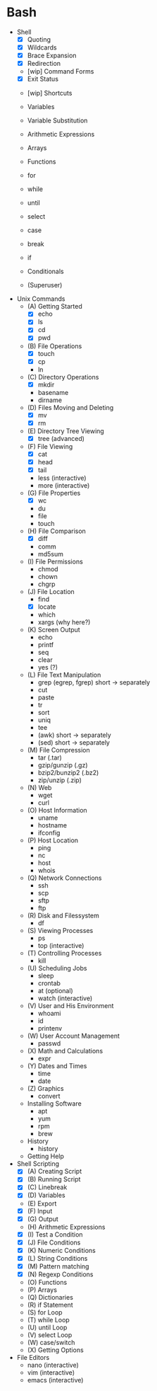 # Bash

- Shell
  - [x] Quoting
  - [x] Wildcards
  - [x] Brace Expansion
  - [x] Redirection
  - [wip] Command Forms
  - [x] Exit Status
  - [wip] Shortcuts
  - Variables
  - Variable Substitution
  - Arithmetic Expressions
  - Arrays
  - Functions
  - for
  - while
  - until
  - select
  - case
  - break
  - if
  - Conditionals
  
  - (Superuser)
- Unix Commands
  - (A) Getting Started
    - [x] echo
    - [x] ls
    - [x] cd
    - [x] pwd
  - (B) File Operations
    - [x] touch
    - [x] cp
    - ln
  - (C) Directory Operations
    - [x] mkdir
    - basename
    - dirname 
  - (D) Files Moving and Deleting
    - [x] mv
    - [x] rm
  - (E) Directory Tree Viewing
    - [x] tree (advanced)
  - (F) File Viewing
    - [x] cat
    - [x] head
    - [x] tail
    - less (interactive)
    - more (interactive)
  - (G) File Properties
    - [x] wc
    - du
    - file
    - touch
  - (H) File Comparison 
    - [x] diff
    - comm
    - md5sum 
  - (I) File Permissions
    - chmod
    - chown
    - chgrp
  - (J) File Location
    - find
    - [x] locate
    - which
    - xargs (why here?)
  - (K) Screen Output
    - echo
    - printf
    - seq
    - clear
    - yes (?)
  - (L) File Text Manipulation
    - grep (egrep, fgrep) short -> separately 
    - cut
    - paste
    - tr
    - sort
    - uniq
    - tee
    - (awk) short -> separately 
    - (sed) short -> separately 
  - (M) File Compression
    - tar (.tar)
    - gzip/gunzip (.gz)
    - bzip2/bunzip2 (.bz2)
    - zip/unzip (.zip)
  - (N) Web
    - wget
    - curl
  - (O) Host Information
    - uname
    - hostname
    - ifconfig
  - (P) Host Location
    - ping
    - nc
    - host
    - whois
  - (Q) Network Connections
    - ssh
    - scp
    - sftp
    - ftp
  - (R) Disk and Filessystem
    - df
  - (S) Viewing Processes
    - ps
    - top (interactive)
  - (T) Controlling Processes
    - kill
  - (U) Scheduling Jobs
    - sleep
    - crontab
    - at (optional)
    - watch (interactive)
  - (V) User and His Environment
    - whoami
    - id
    - printenv
  - (W) User Account Management
    - passwd
  - (X) Math and Calculations
    - expr
  - (Y) Dates and Times
    - time
    - date
  - (Z) Graphics
    - convert
  - Installing Software
    - apt
    - yum
    - rpm
    - brew
  - History
    - history
  - Getting Help
- Shell Scripting
  - [x] (A) Creating Script
  - [x] (B) Running Script
  - [x] (C) Linebreak
  - [x] (D) Variables
  - (E) Export
  - [x] (F) Input
  - [x] (G) Output
  - (H) Arithmetic Expressions
  - [x] (I) Test a Condition
  - [x] (J) File Conditions
  - [x] (K) Numeric Conditions
  - [x] (L) String Conditions
  - [x] (M) Pattern matching
  - [x] (N) Regexp Conditions
  - (O) Functions
  - (P) Arrays
  - (Q) Dictionaries
  - (R) if Statement
  - (S) for Loop
  - (T) while Loop
  - (U) until Loop
  - (V) select Loop
  - (W) case/switch
  - (X) Getting Options
- File Editors
  - nano  (interactive)
  - vim   (interactive)
  - emacs (interactive)
   